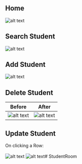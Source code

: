 ## Home
![alt text](image-2.png)

## Search Student

![alt text](image.png)

## Add Student

![alt text](image-1.png)

## Delete Student
Before                     | After
:----------------------------:|:------------------------------:
![alt text](image-3.png) | ![alt text](image-4.png)

## Update Student
On clicking a Row:<br/><br/>
![alt text](image-5.png) ![alt text](image-6.png)# StudentRoom
